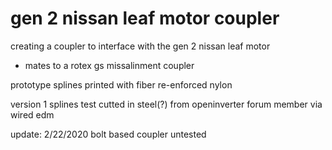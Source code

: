 # gen 2 nissan leaf motor coupler

creating a coupler to interface with the gen 2 nissan leaf motor
- mates to a rotex gs missalinment coupler 


prototype splines printed with fiber re-enforced nylon

version 1 splines test cutted in steel(?) from openinverter forum member via wired edm 

update: 2/22/2020 bolt based coupler untested 
